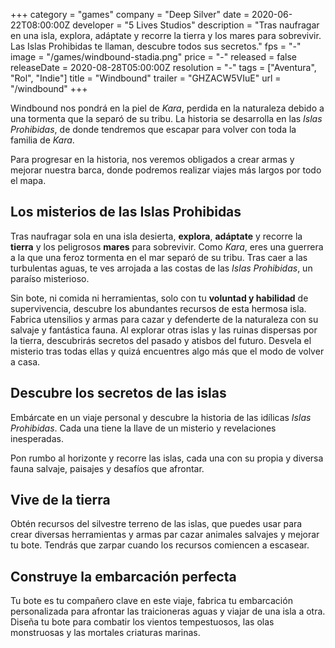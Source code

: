 +++
category = "games"
company = "Deep Silver"
date = 2020-06-22T08:00:00Z
developer = "5 Lives Studios"
description = "Tras naufragar en una isla, explora, adáptate y recorre la tierra y los mares para sobrevivir. Las Islas Prohibidas te llaman, descubre todos sus secretos."
fps = "-"
image = "/games/windbound-stadia.png"
price = "-"
released = false
releaseDate = 2020-08-28T05:00:00Z
resolution = "-"
tags = ["Aventura", "Rol", "Indie"]
title = "Windbound"
trailer = "GHZACW5VIuE"
url = "/windbound"
+++

Windbound  nos pondrá en la piel de _Kara_, perdida en la naturaleza debido a una tormenta que la separó de su tribu. La historia se desarrolla en las _Islas Prohibidas_, de donde tendremos que escapar para volver con toda la familia de _Kara_.

Para progresar en la historia, nos veremos obligados a crear armas y mejorar nuestra barca, donde podremos realizar viajes más largos por todo el mapa.

## Los misterios de las Islas Prohibidas

Tras naufragar sola en una isla desierta, **explora**, **adáptate** y recorre la **tierra** y los peligrosos **mares** para sobrevivir. Como _Kara_, eres una guerrera a la que una feroz tormenta en el mar separó de su tribu. Tras caer a las turbulentas aguas, te ves arrojada a las costas de las _Islas Prohibidas_, un paraíso misterioso.

Sin bote, ni comida ni herramientas, solo con tu **voluntad y habilidad** de supervivencia, descubre los abundantes recursos de esta hermosa isla. Fabrica utensilios y armas para cazar y defenderte de la naturaleza con su salvaje y fantástica fauna. Al explorar otras islas y las ruinas dispersas por la tierra, descubrirás secretos del pasado y atisbos del futuro. Desvela el misterio tras todas ellas y quizá encuentres algo más que el modo de volver a casa.

## Descubre los secretos de las islas

Embárcate en un viaje personal y descubre la historia de las idílicas _Islas Prohibidas_. Cada una tiene la llave de un misterio y revelaciones inesperadas.

Pon rumbo al horizonte y recorre las islas, cada una con su propia y diversa fauna salvaje, paisajes y desafíos que afrontar.

## Vive de la tierra

Obtén recursos del silvestre terreno de las islas, que puedes usar para crear diversas herramientas y armas par cazar animales salvajes y mejorar tu bote. Tendrás que zarpar cuando los recursos comiencen a escasear.

## Construye la embarcación perfecta

Tu bote es tu compañero clave en este viaje, fabrica tu embarcación personalizada para afrontar las traicioneras aguas y viajar de una isla a otra. Diseña tu bote para combatir los vientos tempestuosos, las olas monstruosas y las mortales criaturas marinas.



